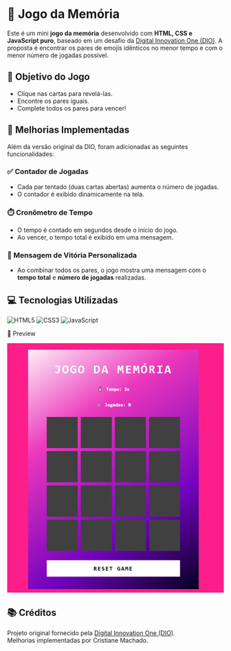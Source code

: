 # 🧠 Jogo da Memória

Este é um mini **jogo da memória** desenvolvido com **HTML, CSS e JavaScript puro**, baseado em um desafio da [Digital Innovation One (DIO)](https://web.dio.me/). A proposta é encontrar os pares de emojis idênticos no menor tempo e com o menor número de jogadas possível.

## 📌 Objetivo do Jogo

- Clique nas cartas para revelá-las.
- Encontre os pares iguais.
- Complete todos os pares para vencer!



## 🔧 Melhorias Implementadas

Além da versão original da DIO, foram adicionadas as seguintes funcionalidades:

### ✅ Contador de Jogadas

- Cada par tentado (duas cartas abertas) aumenta o número de jogadas.
- O contador é exibido dinamicamente na tela.

### ⏱️ Cronômetro de Tempo

- O tempo é contado em segundos desde o início do jogo.
- Ao vencer, o tempo total é exibido em uma mensagem.
  
### 🏁 Mensagem de Vitória Personalizada

- Ao combinar todos os pares, o jogo mostra uma mensagem com o **tempo total** e **número de jogadas** realizadas.



## 💻 Tecnologias Utilizadas

![HTML5](https://img.shields.io/badge/html5-%23E34F26.svg?style=for-the-badge&logo=html5&logoColor=white)
![CSS3](https://img.shields.io/badge/css3-%231572B6.svg?style=for-the-badge&logo=css3&logoColor=white)
![JavaScript](https://img.shields.io/badge/javascript-%23323330.svg?style=for-the-badge&logo=javascript&logoColor=%23F7DF1E)

📸 Preview

![Preview do Jogo](./src/image/jogo.png)


## 📚 Créditos

Projeto original fornecido pela [Digital Innovation One (DIO)](https://dio.me).  
Melhorias implementadas por Cristiane Machado.
